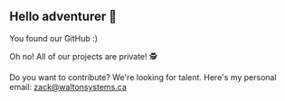 ## Hello adventurer 🧙

You found our GitHub :)

Oh no! All of our projects are private! 🕵️

Do you want to contribute? We're looking for talent. Here's my personal email: [zack@waltonsystems.ca](mailto:zack@waltonsystems.ca)
